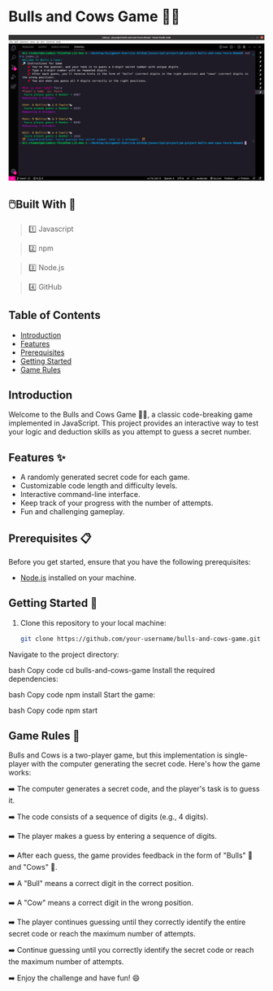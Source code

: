 # Bulls and Cows Game 🐂🐄

![Bulls and Cows Game Screenshot](bulls&cows.png)

## 🖱️Built With 🌠
>1️⃣ Javascript

>2️⃣ npm

> 3️⃣ Node.js

>4️⃣ GitHub


## Table of Contents
- [Introduction](#introduction)
- [Features](#features)
- [Prerequisites](#prerequisites)
- [Getting Started](#getting-started)
- [Game Rules](#game-rules)

## Introduction

Welcome to the Bulls and Cows Game 🐂🐄, a classic code-breaking game implemented in JavaScript. This project provides an interactive way to test your logic and deduction skills as you attempt to guess a secret number.

## Features ✨

- A randomly generated secret code for each game.
- Customizable code length and difficulty levels.
- Interactive command-line interface.
- Keep track of your progress with the number of attempts.
- Fun and challenging gameplay.

## Prerequisites 📋

Before you get started, ensure that you have the following prerequisites:

- [Node.js](https://nodejs.org/) installed on your machine.

## Getting Started 🚀

1. Clone this repository to your local machine:

   ```bash
   git clone https://github.com/your-username/bulls-and-cows-game.git
Navigate to the project directory:

bash
Copy code
cd bulls-and-cows-game
Install the required dependencies:

bash
Copy code
npm install
Start the game:

bash
Copy code
npm start


## Game Rules 🎯
Bulls and Cows is a two-player game, but this implementation is single-player with the computer generating the secret code. Here's how the game works:

➡️ The computer generates a secret code, and the player's task is to guess it.

➡️ The code consists of a sequence of digits (e.g., 4 digits).

➡️ The player makes a guess by entering a sequence of digits.

➡️ After each guess, the game provides feedback in the form of "Bulls" 🐂 and "Cows" 🐄.

➡️ A "Bull" means a correct digit in the correct position.

➡️ A "Cow" means a correct digit in the wrong position.

➡️ The player continues guessing until they correctly identify the entire secret code or reach the maximum number of attempts.

➡️ Continue guessing until you correctly identify the secret code or reach the maximum number of attempts.

➡️ Enjoy the challenge and have fun! 😄

